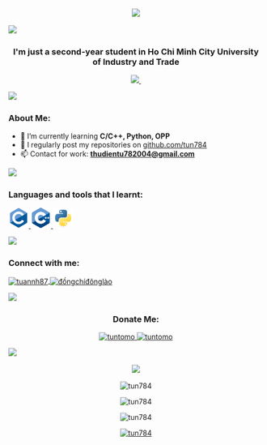 <div align="center" id="badges">
    <br>
    <p id="header" align="center">
    <img src="https://readme-typing-svg.herokuapp.com?font=roboto&size=38&duration=5500&color=0BBE00&center=true&vCenter=true&width=500&lines=Hello+world!;I'm+a+developer;Great+to+see+you+here;%3C3"/>
    </p> 
</div>
<img src="https://user-images.githubusercontent.com/73097560/115834477-dbab4500-a447-11eb-908a-139a6edaec5c.gif">
<h3 align="center">I'm just a second-year student in Ho Chi Minh City University of Industry and Trade</h3>

<p align="center">
  <a href="https://visitcount.itsvg.in">
    <img src="https://visitcount.itsvg.in/api?id=tun784&label=Profile%20Views&color=11&icon=3&pretty=false" width="220" height=auto; />
  </a>
  <a href="https://twitter.com/" target="blank">
    <img src="https://img.shields.io/twitter/follow/?logo=twitter&style=for-the-badge" alt="" />
  </a>
</p>
<img src="https://user-images.githubusercontent.com/73097560/115834477-dbab4500-a447-11eb-908a-139a6edaec5c.gif">

<h3 align="left">About Me:</h3>
<ul>
  <li>🌱 I’m currently learning <strong>C/C++, Python, OPP</strong></li>
  <li>📝 I regularly post my repositories on <a href="https://github.com/tun784">github.com/tun784</a></li>
  <li>📫 Contact for work: <strong><a href="https://mail.google.com">thudientu782004@gmail.com</a></strong></li>
</ul>

<img src="https://user-images.githubusercontent.com/73097560/115834477-dbab4500-a447-11eb-908a-139a6edaec5c.gif">

<h3 align="left">Languages and tools that I learnt:</h3>
<p align="left">
  <a href="https://www.cprogramming.com/" target="_blank" rel="noreferrer">
    <img src="https://raw.githubusercontent.com/devicons/devicon/master/icons/c/c-original.svg" alt="c" width="40" height="40"/>
  </a>
  <a href="https://cplusplus.com/" target="_blank" rel="noreferrer">
    <img src="https://raw.githubusercontent.com/devicons/devicon/master/icons/cplusplus/cplusplus-original.svg" alt="cplusplus" width="40" height="40"/>
  </a>
  <a href="https://www.python.org" target="_blank" rel="noreferrer">
    <img src="https://raw.githubusercontent.com/devicons/devicon/master/icons/python/python-original.svg" alt="python" width="40" height="40"/>
  </a>
</p>

<img src="https://user-images.githubusercontent.com/73097560/115834477-dbab4500-a447-11eb-908a-139a6edaec5c.gif">

<h3 align="left">Connect with me:</h3>
<p align="left">
  <a href="https://linkedin.com/in/tuannh87" target="blank">
    <img align="center" src="https://raw.githubusercontent.com/rahuldkjain/github-profile-readme-generator/master/src/images/icons/Social/linked-in-alt.svg" alt="tuannh87" height="30" width="40" />
  </a>
  <a href="https://www.youtube.com/c/đồngchíđônglào" target="blank">
    <img align="center" src="https://raw.githubusercontent.com/rahuldkjain/github-profile-readme-generator/master/src/images/icons/Social/youtube.svg" alt="đồngchíđônglào" height="30" width="40" />
  </a>
</p>

<img src="https://user-images.githubusercontent.com/73097560/115834477-dbab4500-a447-11eb-908a-139a6edaec5c.gif">

<h3 align="center">Donate Me:</h3>
<p align="center">
  <a href="https://www.buymeacoffee.com/tuntomo">
    <img src="https://cdn.buymeacoffee.com/buttons/v2/default-yellow.png" height="50" width="210" alt="tuntomo" />
  </a>
  <a href="https://ko-fi.com/tuntomo">
    <img src="https://cdn.ko-fi.com/cdn/kofi3.png?v=3" height="50" width="210" alt="tuntomo" />
  </a>
</p>

<img src="https://user-images.githubusercontent.com/73097560/115834477-dbab4500-a447-11eb-908a-139a6edaec5c.gif">

<p align="center" color="#36BCF7FF"><img src="https://readme-typing-svg.herokuapp.com?lines=I'm+a+Developer;I'm+a+Developer;I'm+a+Student" width="700" height=auto;></p>

<p align="center">
  <img src="https://github-readme-stats.vercel.app/api/top-langs?username=tun784&show_icons=true&theme=highcontrast&title_color=ff3333&text_color=f8f7f7&locale=en&layout=compact" alt="tun784" />
</p>
<p align="center">
  <img src="https://github-readme-stats.vercel.app/api?username=tun784&show_icons=true&theme=highcontrast&title_color=ddfa00&text_color=ffffff&hide_border=true&locale=en" alt="tun784" />
</p>
<p align="center">
  <img src="https://github-readme-streak-stats.herokuapp.com/?user=tun784&theme=highcontrast" alt="tun784" />
</p>

<p align="center">
  <a href="https://github.com/tun784/github-profile-trophy">
    <img src="https://github-profile-trophy.vercel.app/?username=tun784" alt="tun784" />
  </a>
</p>
